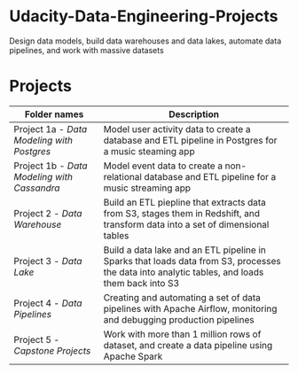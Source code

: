 # Udacity-Data-Engineering-Projects
Design data models, build data warehouses and data lakes, automate data pipelines, and work with massive datasets

# Projects


**Folder names** | **Description**
----------------- | ---------------
Project 1a - *Data Modeling with Postgres* | Model user activity data to create a database and ETL pipeline in Postgres for a music steaming app
Project 1b - *Data Modeling with Cassandra* | Model event data to create a non-relational database and ETL pipeline for a music streaming app
Project 2 - *Data Warehouse* | Build an ETL piepline that extracts data from S3, stages them in Redshift, and transform data into a set of dimensional tables
Project 3 - *Data Lake* | Build a data lake and an ETL pipeline in Sparks that loads data from S3, processes the data into analytic tables, and loads them back into S3
Project 4 - *Data Pipelines* | Creating and automating a set of data pipelines with Apache Airflow, monitoring and debugging production pipelines
Project 5 - *Capstone Projects* | Work with more than 1 million rows of dataset, and create a data pipeline using Apache Spark
